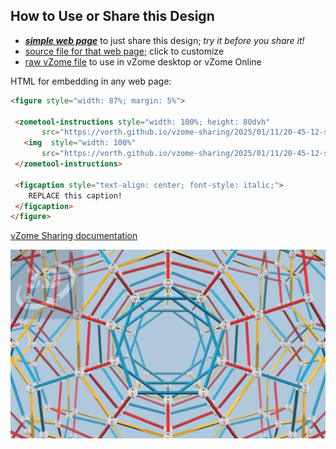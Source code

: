 
## How to Use or Share this Design

 - [***simple web page***](<https://vorth.github.io/vzome-sharing/2025/01/11/20-45-12-scenes-demo-for-Luke/>) to just share this design; *try it before you share it!*
 - [source file for that web page](<https://github.com/vorth/vzome-sharing/edit/main/2025/01/11/20-45-12-scenes-demo-for-Luke/index.md>); click to customize
 - [raw vZome file](<https://raw.githubusercontent.com/vorth/vzome-sharing/main/2025/01/11/20-45-12-scenes-demo-for-Luke/scenes-demo-for-Luke.vZome>) to use in vZome desktop or vZome Online
 
 HTML for embedding in any web page:
 ```html
<figure style="width: 87%; margin: 5%">
  
  <zometool-instructions style="width: 100%; height: 80dvh"
        src="https://vorth.github.io/vzome-sharing/2025/01/11/20-45-12-scenes-demo-for-Luke/scenes-demo-for-Luke.vZome" >
    <img  style="width: 100%"
        src="https://vorth.github.io/vzome-sharing/2025/01/11/20-45-12-scenes-demo-for-Luke/scenes-demo-for-Luke.png" >
  </zometool-instructions>

  <figcaption style="text-align: center; font-style: italic;">
     REPLACE this caption!
  </figcaption>
</figure>

 ```

[vZome Sharing documentation](https://vzome.github.io/vzome/sharing.html#how-it-works)

![Image](<scenes-demo-for-Luke.png>)

